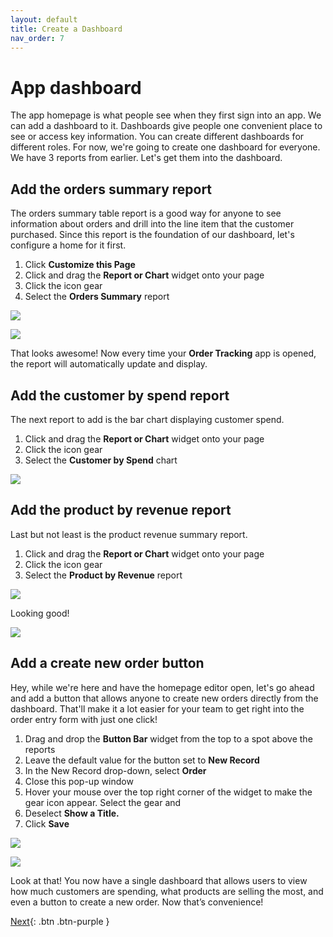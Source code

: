 ```yaml
---
layout: default
title: Create a Dashboard
nav_order: 7
---
```


# App dashboard

The app homepage is what people see when they first sign into an app. We can add a dashboard to it. Dashboards give people one convenient place to see or access key information.  You can create different dashboards for different roles. For now, we're going to create one dashboard for everyone. We have 3 reports from earlier. Let's get them into the dashboard. 

## Add the orders summary report

The orders summary table report is a good way for anyone to see information about orders and drill into the line item that the customer purchased. Since this report is the foundation of our dashboard, let's configure a home for it first.

1. Click **Customize this Page**
2. Click and drag the **Report or Chart** widget onto your page
3. Click the icon gear
4. Select the **Orders Summary** report

![](assets/images/image-67.png)

![](assets/images/image-68.png)


That looks awesome! Now every time your **Order Tracking** app is opened, the report will automatically update and display. 

## Add the customer by spend report

The next report to add is the bar chart displaying customer spend. 

1. Click and drag the **Report or Chart** widget onto your page
2. Click the icon gear
3. Select the **Customer by Spend** chart

![](assets/images/image-69.png)

## Add the product by revenue report

Last but not least is the product revenue summary report. 

1. Click and drag the **Report or Chart** widget onto your page
2. Click the icon gear
3. Select the **Product by Revenue** report

![](assets/images/image-70.png)

Looking good!

![](assets/images/image-72.png)

## Add a create new order button

Hey, while we're here and have the homepage editor open, let's go ahead and add a button that allows anyone to create new orders directly from the dashboard. That'll make it a lot easier for your team to get right into the order entry form with just one click!

1. Drag and drop the **Button Bar** widget from the top to a spot above the reports
2. Leave the default value for the button set to **New Record** 
3. In the New Record drop-down, select **Order**
4. Close this pop-up window  
5. Hover your mouse over the top right corner of the widget to make the gear icon appear. Select the gear and 
6. Deselect **Show a Title.**
7. Click **Save**

![](assets/images/image-74.png)

![](assets/images/image-74a.png)

Look at that! You now have a single dashboard that allows users to view how much customers are spending, what products are selling the most, and even a button to create a new order. Now that’s convenience!

[Next](conclusion.html){: .btn .btn-purple }
